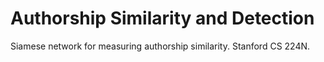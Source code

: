 # Authorship Similarity and Detection
Siamese network for measuring authorship similarity. Stanford CS 224N.
